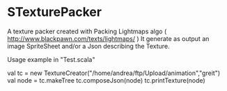 STexturePacker
==============

A texture packer created with Packing Lightmaps algo ( http://www.blackpawn.com/texts/lightmaps/ )
It generate as output an image SpriteSheet and/or a Json describing the Texture.

Usage example in "Test.scala"

  val tc = new TextureCreator("/home/andrea/ftp/Upload/animation","greit")
  val node = tc.makeTree
  tc.composeJson(node)
  tc.printTexture(node)



